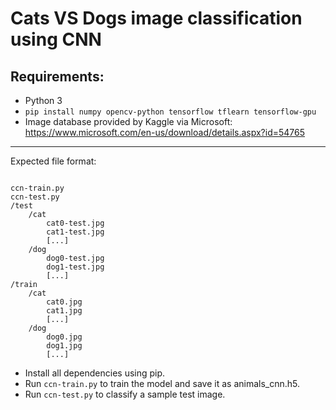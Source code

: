 # Cats VS Dogs image classification using CNN

## Requirements:

- Python 3
- `pip install numpy opencv-python tensorflow tflearn tensorflow-gpu`
- Image database provided by Kaggle via Microsoft: https://www.microsoft.com/en-us/download/details.aspx?id=54765
---

Expected file format:
```

ccn-train.py
ccn-test.py
/test
    /cat
        cat0-test.jpg
        cat1-test.jpg
        [...]
    /dog
        dog0-test.jpg
        dog1-test.jpg
        [...]
/train
    /cat
        cat0.jpg
        cat1.jpg
        [...]
    /dog
        dog0.jpg
        dog1.jpg
        [...]
```

- Install all dependencies using pip.
- Run `ccn-train.py` to train the model and save it as animals_cnn.h5.
- Run `ccn-test.py` to classify a sample test image.
